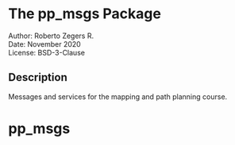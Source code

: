 # The pp_msgs Package

Author: Roberto Zegers R.  
Date: November 2020  
License: BSD-3-Clause  

## Description

Messages and services for the mapping and path planning course.  


# pp_msgs
